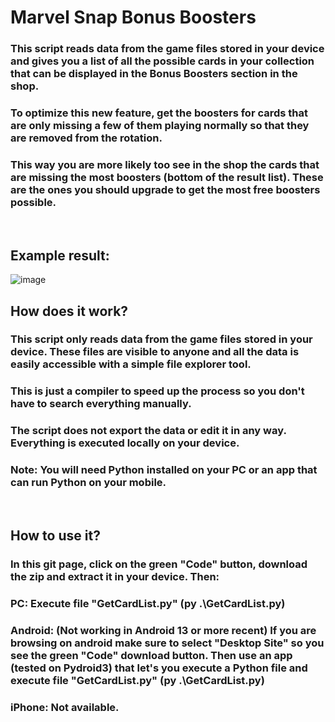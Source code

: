 # Marvel Snap Bonus Boosters
### This script reads data from the game files stored in your device and gives you a list of all the possible cards in your collection that can be displayed in the Bonus Boosters section in the shop.
### To optimize this new feature, get the boosters for cards that are only missing a few of them playing normally so that they are removed from the rotation.
### This way you are more likely too see in the shop the cards that are missing the most boosters (bottom of the result list). These are the ones you should upgrade to get the most free boosters possible.
&nbsp;
## Example result:
![image](https://github.com/sergiodias25/SnapBonusBoosters/assets/138718424/a112ae55-1503-4b84-910a-35ae2dee8527)
## How does it work?
### This script only reads data from the game files stored in your device. These files are visible to anyone and all the data is easily accessible with a simple file explorer tool.
### This is just a compiler to speed up the process so you don't have to search everything manually.
### The script does not export the data or edit it in any way. Everything is executed locally on your device.
### Note: You will need Python installed on your PC or an app that can run Python on your mobile.
&nbsp;
## How to use it?
### In this git page, click on the green "Code" button, download the zip and extract it in your device. Then:
### PC: Execute file "GetCardList.py" (py .\GetCardList.py)
### Android: (Not working in Android 13 or more recent) If you are browsing on android make sure to select "Desktop Site" so you see the green "Code" download button. Then use an app (tested on Pydroid3) that let's you execute a Python file and execute file "GetCardList.py" (py .\GetCardList.py)
### iPhone: Not available.
